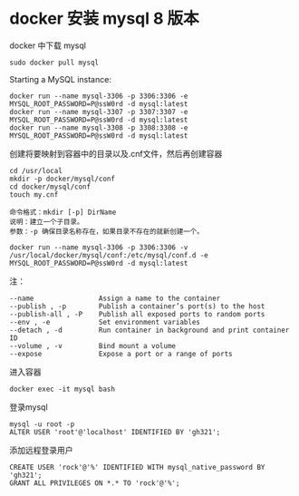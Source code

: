 # docker 安装 mysql 8 版本
  
docker 中下载 mysql
  
  	sudo docker pull mysql
  
Starting a MySQL instance:
  
    docker run --name mysql-3306 -p 3306:3306 -e MYSQL_ROOT_PASSWORD=P@ssW0rd -d mysql:latest
  	docker run --name mysql-3307 -p 3307:3307 -e MYSQL_ROOT_PASSWORD=P@ssW0rd -d mysql:latest
  	docker run --name mysql-3308 -p 3308:3308 -e MYSQL_ROOT_PASSWORD=P@ssW0rd -d mysql:latest

创建将要映射到容器中的目录以及.cnf文件，然后再创建容器

  	cd /usr/local
  	mkdir -p docker/mysql/conf
  	cd docker/mysql/conf
  	touch my.cnf
  
  	命令格式：mkdir [-p] DirName
  	说明：建立一个子目录。
  	参数：-p 确保目录名称存在，如果目录不存在的就新创建一个。
  
  	docker run --name mysql-3306 -p 3306:3306 -v /usr/local/docker/mysql/conf:/etc/mysql/conf.d -e MYSQL_ROOT_PASSWORD=P@ssW0rd -d mysql:latest

注：

  	--name                Assign a name to the container
  	--publish , -p        Publish a container’s port(s) to the host
  	--publish-all , -P    Publish all exposed ports to random ports
  	--env , -e            Set environment variables
  	--detach , -d         Run container in background and print container ID
  	--volume , -v         Bind mount a volume
  	--expose              Expose a port or a range of ports

进入容器

    docker exec -it mysql bash

登录mysql

    mysql -u root -p
    ALTER USER 'root'@'localhost' IDENTIFIED BY 'gh321';

添加远程登录用户

    CREATE USER 'rock'@'%' IDENTIFIED WITH mysql_native_password BY 'gh321';
    GRANT ALL PRIVILEGES ON *.* TO 'rock'@'%';
